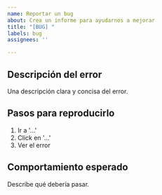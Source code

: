 ```yaml
---
name: Reportar un bug
about: Crea un informe para ayudarnos a mejorar
title: "[BUG] "
labels: bug
assignees: ''

---
```


## Descripción del error
Una descripción clara y concisa del error.

## Pasos para reproducirlo
1. Ir a '...'
2. Click en '...'
3. Ver el error

## Comportamiento esperado
Describe qué debería pasar.